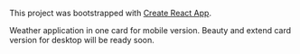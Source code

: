 This project was bootstrapped with [Create React App](https://github.com/facebook/create-react-app).

Weather application in one card for mobile version.
Beauty and extend card version for desktop will be ready soon.
